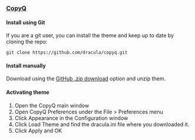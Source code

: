 ### [CopyQ](https://hluk.github.io/CopyQ/)

#### Install using Git

If you are a git user, you can install the theme and keep up to date by cloning the repo:

    git clone https://github.com/dracula/copyq.git

#### Install manually

Download using the [GitHub .zip download](https://github.com/dracula/copyq/archive/master.zip) option and unzip them.

#### Activating theme

1. Open the CopyQ main window
2. Open CopyQ Preferences under the File > Preferences menu
3. Click Appearance in the Configuration window
4. Click Load Theme and find the dracula.ini file where you downloaded it.
5. Click Apply and OK